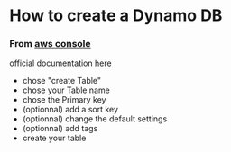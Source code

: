 # How to create a Dynamo DB

### From [aws console](https://eu-west-3.console.aws.amazon.com/dynamodb/home?region=eu-west-3#)

official documentation [here](https://docs.aws.amazon.com/dynamodb/index.html)

*	chose "create Table"
*	chose your Table name
*	chose the Primary key
*	(optionnal) add a sort key
*	(optionnal) change the default settings
*	(optionnal) add tags
*	create your table